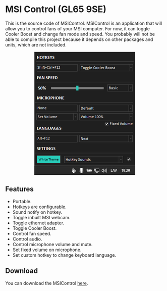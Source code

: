 # MSI Control (GL65 9SE)

This is the source code of MSIControl. MSIControl is an application that will allow you to control fans of your MSI computer. For now, it can toggle Cooler Boost and change fan mode and speed. You probably will not be able to compile this project because it depends on other packages and units, which are not included.

<p align="center"><img width="320" height="390" src="-(RES)-/Example.png"></p>

## Features

- Portable.
- Hotkeys are configurable.
- Sound notify on hotkey.
- Toggle inbuilt MSI webcam.
- Toggle ethernet adapter.
- Toggle Cooler Boost.
- Control fan speed.
- Control audio.
- Control microphone volume and mute.
- Set fixed volume on microphone.
- Set custom hotkey to change keyboard language.

## Download
You can download the MSIControl [here](https://github.com/WobbyChip/Delphi/raw/master/MSIControl/MSIControl.exe).